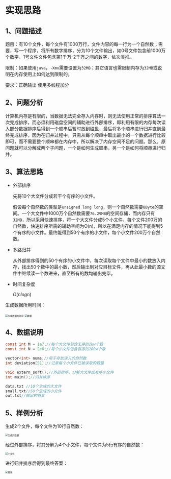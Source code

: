 # 实现思路



## 1、问题描述

题目：有10个文件，每个文件有1000万行，文件内容的每一行为一个自然数；需要，写一个程序，将所有数字排序，分为10个文件输出，如0号文件包含前1000万个数字，1号文件文件包含第1千万-2千万之间的数字，依次类推。

限制：如果使用`java`，`-Xmx`需要设置为`32MB`；其它语言也需限制内存为`32MB`或说明在内存使用上如何达到限制的。

要求：正确输出 使用多线程加分



## 2、问题分析

计算机内存是有限的，当数据无法完全存入内存时，则无法使用正常的排序算法一次完成排序，而必须利用磁盘空间的辅助进行外部排序，即利用有限的内存每次读入部分数据排序后得到一个顺串后暂时放到磁盘，最后将多个顺串进行归并直到最终完成排序，因为在归并过程中，只需从每个顺串中取出最小的一个数据进行比较即可，而不需要整个顺串都在内存中，所以解决了内存空间不足的问题。那么，原问题就可以分解成两个子问题，一个是如何生成顺串，另一个是如何将顺串进行归并。



## 3、算法思路

- 外部排序

  先将10个大文件分成若干个有序的小文件。

  假设每个自然数的类型是`unsigned long long`，则一个自然数需要`8Byte`的空间。一个大文件中1000万个自然数需要`76.29MB`的空间存储，而内存只有`32MB`，所以采用快速排序，将一个大文件分成5个小文件，每个文件200万的自然数，快速排序所需的辅助空间为O(n)，所以在满足内存的情况下能得到5个有序的小文件。最终能得到50个有序的小文件，每个小文件200万个自然数。

- 多路归并

  从外部排序得到的50个有序的小文件中，每次读取每个文件中最小的数放入内存，找出50个数中的最小数，然后输出到对应目标文件，再从此最小数的源文件中继续读一个数进来，直至所有的数均输出完毕。

- 时间复杂度

  $O(nlogn)$

生成数据所用时间：

<img src="https://gitee.com/hailong-sun/pictures/raw/master/iCloud/image-20220324154730337.png" alt="生成数据的时间" style="zoom: 50%;" />

<img src="https://gitee.com/hailong-sun/pictures/raw/master/iCloud/image-20220324154837258.png" alt="数据" style="zoom:50%;" />



## 4、数据说明

```c
const int M = 1e7;//每个大文件包含无序的1kw个数
const int N = 2e6;//每个小文件包含有序的200w个数

vector<int> nums;//用于存放读入的自然数
int deviation[51];//记录每个小文件已被读取的数量

void extern_sort();//外部排序，分解大文件成有序小文件
int main();//归并排序

data.txt //10个生成的大文件
small.txt//50个生成的小文件
out.txt//输出的答案
```



## 5、样例分析

生成2个文件，每个文件为10行自然数：

<img src="https://gitee.com/hailong-sun/pictures/raw/master/iCloud/image-20220324160152145.png" alt="生成的数据" style="zoom:50%;" />

经过外部排序，将其分解为4个小文件，每个文件为5行有序的自然数：

<img src="https://gitee.com/hailong-sun/pictures/raw/master/iCloud/image-20220324160415004.png" alt="小文件" style="zoom:50%;" />

进行归并排序后得到最终答案：

<img src="https://gitee.com/hailong-sun/pictures/raw/master/iCloud/image-20220324160616149.png" alt="答案" style="zoom:50%;" />

